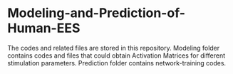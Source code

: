 # Modeling-and-Prediction-of-Human-EES
The codes and related files are stored in this repository.
Modeling folder contains codes and files that could obtain Activation Matrices for different stimulation parameters.
Prediction folder contains network-training codes.
